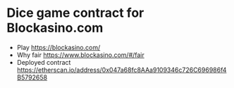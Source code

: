 # Dice game contract for Blockasino.com
 * Play https://blockasino.com/
 * Why fair https://www.blockasino.com/#/fair
 * Deployed contract https://etherscan.io/address/0x047a68fc8AAa9109346c726C696986f4B5792658
